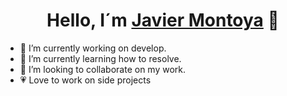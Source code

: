 
<div align="center">

  <h1 align="center">Hello, I´m <a href="https://portafolio-javimp.netlify.app/">Javier Montoya</a> 👋</h1>
</div>

- 🔭 I’m currently working on develop.
- 🌱 I’m currently learning how to resolve.
- 👯 I’m looking to collaborate on my work.
- 💗 Love to work on side projects

